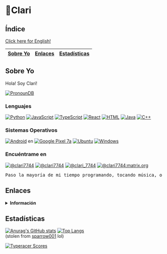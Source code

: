 # 💜Clari

## Índice

[Click here for English!](README.md)

| [Sobre Yo](LEERME.md#Sobre-Yo) | [Enlaces](LEERME.md#Enlaces) | [Estadísticas](LEERME.md#Estadísticas) |
|---|---|---|

## Sobre Yo

Hola! Soy Clari!

[![PronounDB](https://img.shields.io/endpoint?labelColor=00f0ac&color=8052de&style=&url=https://pronoundb.org/shields/6136ba49b023ba50b9c7bc70.json%3Fcapitalize&locale=es)](https://pronoundb.org)

### Lenguajes

[![Python](https://img.shields.io/badge/Python-gray?logo=python&style=flat-square)](https://developer.mozilla.org/es/docs/Glossary/Python)
[![JavaScript](https://img.shields.io/badge/JavaScript-gray?logo=javascript&style=flat-square)](https://developer.mozilla.org/es/docs/Glossary/JavaScript)
[![TypeScript](https://img.shields.io/badge/TypeScript-gray?logo=typescript&style=flat-square)](https://typescriptlang.org/es)
[![React](https://img.shields.io/badge/React-gray?logo=react&style=flat-square)](https://es.react.dev)
[![HTML](https://img.shields.io/badge/HTML-gray?logo=html5&style=flat-square)](https://developer.mozilla.org/es/docs/Glossary/HTML)
[![Java](https://img.shields.io/badge/Java-gray?logo=java&style=flat-square)](https://www.java.com/es/)
[![C++](https://img.shields.io/badge/C++-gray?logo=cplusplus&style=flat-square)](https://isocpp.org)

### Sistemas Operativos

[![Android](https://img.shields.io/badge/Android-13-3ddc84?logo=android&style=flat-square)](https://android.com/intl/es) en [![Google Pixel 7a](https://img.shields.io/badge/Google_Pixel-7a-4285f4?logo=google&style=flat-square)](https://pixel.google.com)
[![Ubuntu](https://img.shields.io/badge/Ubuntu-22.04-e95420?logo=ubuntu&style=flat-square)](https://wiki.ubuntu.com/Spanish) [![Windows](https://img.shields.io/badge/Windows-10-00adef?logo=windows&style=flat-square)](https://microsoft.com/es/windows)

### Encuéntrame en

<a href="https://discord.com/users/642416218967375882" target="_blank"><img src="https://img.shields.io/badge/Discord-@clari7744-white?logo=discord&style=flat-square&color=454FBF&labelColor=0c0c0c" alt="@clari7744"></a>
<a href="https://twitter.com/clari7744" target="_blank"><img src="https://img.shields.io/badge/Twitter-@clari7744-1da1f2?logo=twitter&style=flat-square&labelColor=0c0c0c" alt="@clari7744"></a>
<a href="https://youtube.com/@clari_7744" target="_blank"><img src="https://img.shields.io/badge/YouTube-@clari__7744-ff0000?logo=youtube&style=flat-square&logoColor=ff0000&labelColor=0c0c0c" alt="@clari_7744"></a>
<a href="https://matrix.to/#/@clari7744:matrix.org"><img src="https://img.shields.io/badge/Matrix-@clari7744:matrix.org-000000?logo=matrix&style=flat-square&labelColor=0c0c0c" alt="@clari7744:matrix.org"></a>

<pre>Paso la mayoría de mi tiempo programando, tocando música, o leyendo. Tengo un montón de bots.</pre>

## Enlaces

<details><summary><strong>Información</strong></summary><br/>
  <ul>
    <li><a href="https://pronouns.page/@clari7744" target="_blank">Pronombr.es</a></li>
  </ul>
</details>

## Estadísticas

[![Anurag's GitHub stats](https://github-readme-stats.vercel.app/api?username=clari7744&locale=es)](https://github.com/anuraghazra/github-readme-stats)
[![Top Langs](https://github-readme-stats.vercel.app/api/top-langs/?username=clari7744&locale=es)](https://github.com/anuraghazra/github-readme-stats)<br/>
(stolen from [sparrow001](https://github.com/sparrow001) lol)

[![Typeracer Scores](https://data.typeracer.com/misc/badge?user=clari_7744)](https://data.typeracer.com/pit/profile?user=clari_7744)
